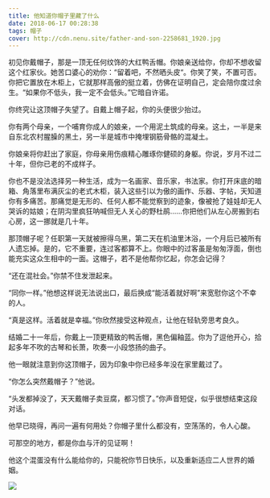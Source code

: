 ```yaml
---
title: 他知道你帽子里藏了什么
date: 2018-06-17 00:28:38
tags: 帽子
cover: http://cdn.nenu.site/father-and-son-2258681_1920.jpg
---
```


初见你戴帽子，那是一顶无任何纹饰的大红鸭舌帽。你娘亲送给你，你却不想收留这个红家伙。她苦口婆心的劝你：“留着吧，不然晒头皮“。你笑了笑，不置可否。你把它置放在木柜上，它就那样高傲的挺立着，仿佛在证明自己，定会陪你度过余生。“如果你不低头，我一定不会低头。”它暗自许诺。

你终究让这顶帽子失望了。自戴上帽子起，你的头便很少抬过。

你有两个母亲，一个哺育你成人的娘亲，一个用泥土筑成的母亲。这土，一半是来自东北农村腥臊的黑土，另一半是城市中掩埋钢筋骨骼的混凝土。

你娘亲将你赶出了家庭，你母亲用伤痕精心雕琢你健硕的身躯。你说，岁月不过二十年，但你已老的不成样子。

你也不是没法选择另一种生活，成为一名画家、音乐家，书法家。你打开床底的暗箱、角落里布满灰尘的老式木柜，装入这些引以为傲的画作、乐器、字帖，天知道你有多痛苦。那痛觉是无形的、任何人都不能觉察到的迹象，像被抢了娃娃却无人哭诉的姑娘；在阴沟里疯狂呐喊但无人关心的野杜鹃……你把他们从左心房搬到右心房，这一挪就是几十年。

那顶帽子呢？任职第一天就被擦得乌黑，第二天在机油里沐浴，一个月后已被所有人遗忘掉。是的，它不重要，连过客都算不上。你眼中的过客虽是匆匆浮面，倒也能充实这众生相中的一面。这帽子，若不是他帮你忆起，你怎会记得？

“还在混社会。”你禁不住发泄起来。

“同你一样。”他想这样说无法说出口，最后换成“能活着就好啊”来宽慰你这个不幸的人。

“真是这样。活着就是幸福。”你欣然接受这种观点，让他在轻轨旁思考良久。

结婚二十一年后，你戴上一顶更精致的鸭舌帽，黑色偏釉蓝。你为了逗他开心，拾起多年不吹的古琴和长萧，吹奏一小段悠扬的曲子。

他一眼就注意到你这顶帽子，因为印象中你已经多年没在家里戴过了。

“你怎么突然戴帽子？”他说。

“头发都掉没了，天天戴帽子卖豆腐，都习惯了。”你声音短促，似乎很想结束这段对话。

他早已晓得，再问一遍有何用处？你帽子里什么都没有，空荡荡的，令人心酸。

可那空的地方，都是你血与汗的见证啊！

他这个混蛋没有什么能给你的，只能祝你节日快乐，以及重新适应二人世界的婚姻。

![](http://cdn.nenu.site/par.jpg)